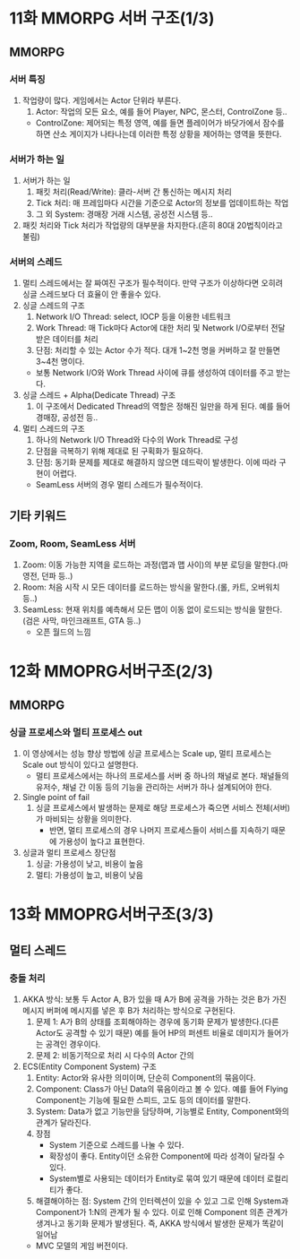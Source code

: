 # 11화 MMORPG 서버 구조(1/3)
## MMORPG
### 서버 특징
1. 작업량이 많다. 게임에서는 Actor 단위라 부른다.
    1) Actor: 작업의 모든 요소, 예를 들어 Player, NPC, 몬스터, ControlZone 등..
    * ControlZone: 제어되는 특정 영역, 예를 들면 플레이어가 바닷가에서 잠수를 하면 산소 게이지가 나타나는데 이러한 특정 상황을 제어하는 영역을 뜻한다.

### 서버가 하는 일
1. 서버가 하는 일
    1) 패킷 처리(Read/Write): 클라-서버 간 통신하는 메시지 처리
    2) Tick 처리: 매 프레임마다 시간을 기준으로 Actor의 정보를 업데이트하는 작업
    3) 그 외 System: 경매장 거래 시스템, 공성전 시스템 등..
2. 패킷 처리와 Tick 처리가 작업량의 대부분을 차지한다.(흔히 80대 20법칙이라고 불림)

### 서버의 스레드
1. 멀티 스레드에서는 잘 짜여진 구조가 필수적이다. 만약 구조가 이상하다면 오히려 싱글 스레드보다 더 효율이 안 좋을수 있다.
2. 싱글 스레드의 구조
    1) Network I/O Thread: select, IOCP 등을 이용한 네트워크
    2) Work Thread: 매 Tick마다 Actor에 대한 처리 및 Network I/O로부터 전달받은 데이터를 처리
    3) 단점: 처리할 수 있는 Actor 수가 적다. 대개 1~2천 명을 커버하고 잘 만들면 3~4천 명이다.
    * 보통 Network I/O와 Work Thread 사이에 큐를 생성하여 데이터를 주고 받는다.
3. 싱글 스레드 + Alpha(Dedicate Thread) 구조
    1) 이 구조에서 Dedicated Thread의 역할은 정해진 일만을 하게 된다. 예를 들어 경매장, 공성전 등..
4. 멀티 스레드의 구조
    1) 하나의 Network I/O Thread와 다수의 Work Thread로 구성
    2) 단점을 극복하기 위해 제대로 된 구획화가 필요하다.
    3) 단점: 동기화 문제를 제대로 해결하지 않으면 데드락이 발생한다. 이에 따라 구현이 어렵다.
    * SeamLess 서버의 경우 멀티 스레드가 필수적이다.

## 기타 키워드
### Zoom, Room, SeamLess 서버
1. Zoom: 이동 가능한 지역을 로드하는 과정(맵과 맵 사이)의 부분 로딩을 말한다.(마영전, 던파 등..)
2. Room: 처음 시작 시 모든 데이터를 로드하는 방식을 말한다.(롤, 카트, 오버워치 등..)
3. SeamLess: 현재 위치를 예측해서 모든 맵이 이동 없이 로드되는 방식을 말한다. (검은 사막, 마인크래프트, GTA 등..)
    * 오픈 월드의 느낌

# 12화 MMOPRG서버구조(2/3)
## MMORPG
### 싱글 프로세스와 멀티 프로세스 out
1. 이 영상에서는 성능 향상 방법에 싱글 프로세스는 Scale up, 멀티 프로세스는 Scale out 방식이 있다고 설명한다.
    * 멀티 프로세스에서는 하나의 프로세스를 서버 중 하나의 채널로 본다. 채널들의 유저수, 채널 간 이동 등의 기능을 관리하는 서버가 하나 설계되어야 한다.
2. Single point of fail
    1) 싱글 프로세스에서 발생하는 문제로 해당 프로세스가 죽으면 서비스 전체(서버)가 마비되는 상황을 의미한다.
        * 반면, 멀티 프로세스의 경우 나머지 프로세스들이 서비스를 지속하기 때문에 가용성이 높다고 표현한다.
3. 싱글과 멀티 프로세스 장단점
    1) 싱글: 가용성이 낮고, 비용이 높음
    2) 멀티: 가용성이 높고, 비용이 낮음

# 13화 MMOPRG서버구조(3/3)
## 멀티 스레드
### 충돌 처리
1. AKKA 방식: 보통 두 Actor A, B가 있을 때 A가 B에 공격을 가하는 것은 B가 가진 메시지 버퍼에 메시지를 넣은 후 B가 처리하는 방식으로 구현된다. 
    1) 문제 1: A가 B의 상태를 조회해야하는 경우에 동기화 문제가 발생한다.(다른 Actor도 공격할 수 있기 때문)  예를 들어 HP의 퍼센트 비율로 데미지가 들어가는 공격인 경우이다.
    2) 문제 2: 비동기적으로 처리 시 다수의 Actor 간의 
2. ECS(Entity Component System) 구조
    1) Entity: Actor와 유사한 의미이며, 단순히 Component의 묶음이다.
    2) Component: Class가 아닌 Data의 묶음이라고 볼 수 있다. 예를 들어 Flying Component는 기능에 필요한 스피드, 고도 등의 데이터를 말한다.
    3) System: Data가 없고 기능만을 담당하며, 기능별로 Entity, Component와의 관계가 달라진다.
    4) 장점
        * System 기준으로 스레드를 나눌 수 있다.
        * 확장성이 좋다. Entity이던 소유한 Component에 따라 성격이 달라질 수 있다.
        * System별로 사용되는 데이터가 Entity로 묶여 있기 때문에 데이터 로컬리티가 좋다. 
    5) 해결해야하는 점: System 간의 인터렉션이 있을 수 있고 그로 인해 System과 Component가 1:N의 관계가 될 수 있다. 이로 인해 Component 의존 관계가 생겨나고 동기화 문제가 발생된다. 즉, AKKA 방식에서 발생한 문제가 똑같이 일어남
    * MVC 모델의 게임 버전이다.

